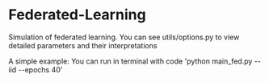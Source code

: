 # Federated-Learning

Simulation of federated learning.
You can see utils/options.py to view detailed parameters and their interpretations

A simple example:
You can run in terminal with code
'python main_fed.py --iid --epochs 40'
